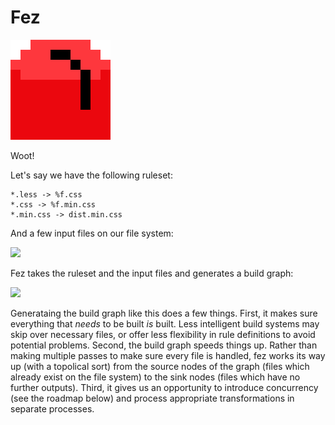 Fez
===

![](fez.png)

Woot!

Let's say we have the following ruleset:

    *.less -> %f.css
    *.css -> %f.min.css
    *.min.css -> dist.min.css

And a few input files on our file system:

![](https://dl.dropboxusercontent.com/u/10832827/before.svg)

Fez takes the ruleset and the input files and generates a build graph:

![](https://dl.dropboxusercontent.com/u/10832827/after.svg)

Generataing the build graph like this does a few things. First, it makes sure everything that *needs* to be built *is* built. Less intelligent build systems may skip over necessary files, or offer less flexibility in rule definitions to avoid potential problems. Second, the build graph speeds things up. Rather than making multiple passes to make sure every file is handled, fez works its way up (with a topolical sort) from the source nodes of the graph (files which already exist on the file system) to the sink nodes (files which have no further outputs). Third, it gives us an opportunity to introduce concurrency (see the roadmap below) and process appropriate transformations in separate processes.